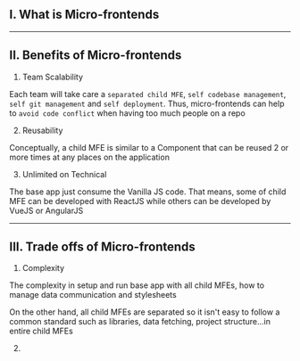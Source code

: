 ## I. What is Micro-frontends

---

## II. Benefits of Micro-frontends

1. Team Scalability

Each team will take care a `separated child MFE`, `self codebase management`, `self git management` and `self deployment`. Thus, micro-frontends can help to `avoid code conflict` when having too much people on a repo

2. Reusability

Conceptually, a child MFE is similar to a Component that can be reused 2 or more times at any places on the application

3. Unlimited on Technical

The base app just consume the Vanilla JS code. That means, some of child MFE can be developed with ReactJS while others can be developed by VueJS or AngularJS

---

## III. Trade offs of Micro-frontends

1. Complexity

The complexity in setup and run base app with all child MFEs, how to manage data communication and stylesheets

On the other hand, all child MFEs are separated so it isn't easy to follow a common standard such as libraries, data fetching, project structure...in entire child MFEs

2.
